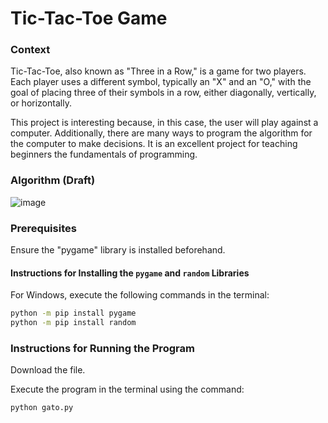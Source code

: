 # **Tic-Tac-Toe Game**

### Context
Tic-Tac-Toe, also known as "Three in a Row," is a game for two players. Each player uses a different symbol, typically an "X" and an "O," with the goal of placing three of their symbols in a row, either diagonally, vertically, or horizontally. 

This project is interesting because, in this case, the user will play against a computer. Additionally, there are many ways to program the algorithm for the computer to make decisions. It is an excellent project for teaching beginners the fundamentals of programming.

### Algorithm (Draft)
![image](https://user-images.githubusercontent.com/111411033/185513282-24493078-9c65-4e67-b35d-50245e9c3fcb.png)

### Prerequisites
Ensure the "pygame" library is installed beforehand.

#### Instructions for Installing the `pygame` and `random` Libraries
For Windows, execute the following commands in the terminal:
```bash
python -m pip install pygame
python -m pip install random
```
### Instructions for Running the Program
Download the file.

Execute the program in the terminal using the command:
```bash
python gato.py
```

